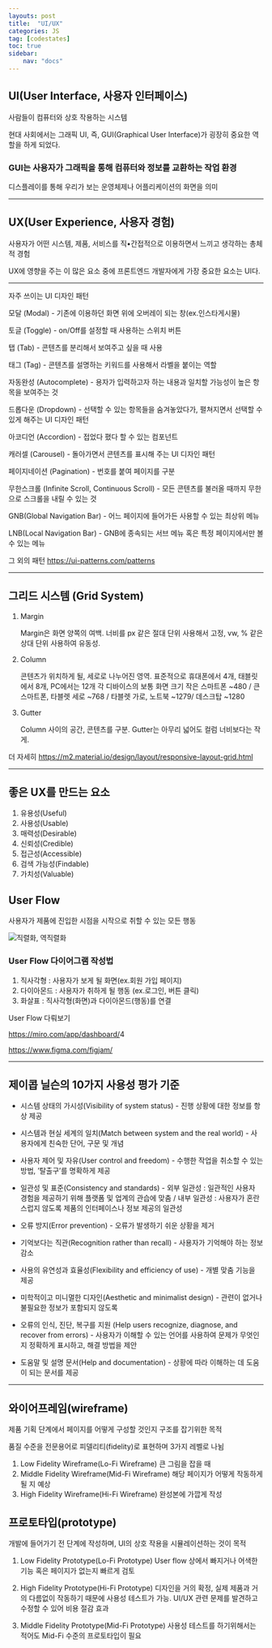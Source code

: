 ```yaml
---
layouts: post
title:  "UI/UX"
categories: JS
tag: [codestates]
toc: true
sidebar:
    nav: "docs"
---
```


## UI(User Interface, 사용자 인터페이스)

사람들이 컴퓨터와 상호 작용하는 시스템

현대 사회에서는 그래픽 UI, 즉, GUI(Graphical User Interface)가 굉장히 중요한 역할을 하게 되었다.

### GUI는 사용자가 그래픽을 통해 컴퓨터와 정보를 교환하는 작업 환경

디스플레이를 통해 우리가 보는 운영체제나 어플리케이션의 화면을 의미

---

## UX(User Experience, 사용자 경험)

사용자가 어떤 시스템, 제품, 서비스를 직•간접적으로 이용하면서 느끼고 생각하는 총체적 경험

UX에 영향을 주는 이 많은 요소 중에 프론트엔드 개발자에게 가장 중요한 요소는 UI다.

---

자주 쓰이는 UI 디자인 패턴

모달 (Modal) - 기존에 이용하던 화면 위에 오버레이 되는 창(ex.인스타게시물)

토글 (Toggle) - on/Off를 설정할 때 사용하는 스위치 버튼

탭 (Tab) - 콘텐츠를 분리해서 보여주고 싶을 때 사용

태그 (Tag) - 콘텐츠를 설명하는 키워드를 사용해서 라벨을 붙이는 역할

자동완성 (Autocomplete) - 용자가 입력하고자 하는 내용과 일치할 가능성이 높은 항목을 보여주는 것

드롭다운 (Dropdown) - 선택할 수 있는 항목들을 숨겨놓았다가, 펼쳐지면서 선택할 수 있게 해주는 UI 디자인 패턴

아코디언 (Accordion) - 접었다 폈다 할 수 있는 컴포넌트

캐러셀 (Carousel) - 돌아가면서 콘텐츠를 표시해 주는 UI 디자인 패턴

페이지네이션 (Pagination) - 번호를 붙여 페이지를 구분

무한스크롤 (Infinite Scroll, Continuous Scroll) - 모든 콘텐츠를 불러올 때까지 무한으로 스크롤을 내릴 수 있는 것

GNB(Global Navigation Bar) - 어느 페이지에 들어가든 사용할 수 있는 최상위 메뉴

LNB(Local Navigation Bar) - GNB에 종속되는 서브 메뉴 혹은 특정 페이지에서만 볼 수 있는 메뉴

그 외의 패턴 <https://ui-patterns.com/patterns>

---

## 그리드 시스템 (Grid System)

1. Margin

    Margin은 화면 양쪽의 여백. 너비를 px 같은 절대 단위 사용해서 고정, vw, % 같은 상대 단위 사용하여 유동성.

2. Column

    콘텐츠가 위치하게 될, 세로로 나누어진 영역. 표준적으로 휴대폰에서 4개, 태블릿에서 8개, PC에서는 12개 
    각 디바이스의 보통 화면 크기
    작은 스마트폰 ~480 / 큰 스마트폰, 타블렛 세로 ~768 / 타블렛 가로, 노트북 ~1279/ 데스크탑 ~1280

3. Gutter

    Column 사이의 공간, 콘텐츠를 구분.  Gutter는 아무리 넓어도 컬럼 너비보다는 작게.

더 자세히 <https://m2.material.io/design/layout/responsive-layout-grid.html>

---

## 좋은 UX를 만드는 요소

1. 유용성(Useful)
2. 사용성(Usable)
3. 매력성(Desirable)
4. 신뢰성(Credible)
5. 접근성(Accessible)
6. 검색 가능성(Findable)
7. 가치성(Valuable)

## User Flow

사용자가 제품에 진입한 시점을 시작으로 취할 수 있는 모든 행동

<html>
    <img src= "https://s3.ap-northeast-2.amazonaws.com/urclass-images/UT-SlmH5lExZS41OyJwge-1655906050648.png" alt="직렬화, 역직렬화">
</html><br/>

### User Flow 다이어그램 작성법

1. 직사각형 : 사용자가 보게 될 화면(ex.회원 가입 페이지)
2. 다이아몬드 : 사용자가 취하게 될 행동 (ex.로그인, 버튼 클릭)
3. 화살표 : 직사각형(화면)과 다이아몬드(행동)를 연결

User Flow 다뤄보기

<https://miro.com/app/dashboard/>4

<https://www.figma.com/figjam/>

---

## 제이콥 닐슨의 10가지 사용성 평가 기준

- 시스템 상태의 가시성(Visibility of system status) - 진행 상황에 대한 정보를 항상 제공

- 시스템과 현실 세계의 일치(Match between system and the real world) - 사용자에게 친숙한 단어, 구문 및 개념

- 사용자 제어 및 자유(User control and freedom) - 수행한 작업을 취소할 수 있는 방법, ’탈출구’를 명확하게 제공

- 일관성 및 표준(Consistency and standards) - 외부 일관성 : 일관적인 사용자 경험을 제공하기 위해 플랫폼 및 업계의 관습에 맞춤 / 내부 일관성 : 사용자가 혼란스럽지 않도록 제품의 인터페이스나 정보 제공의 일관성

- 오류 방지(Error prevention) - 오류가 발생하기 쉬운 상황을 제거

- 기억보다는 직관(Recognition rather than recall) - 사용자가 기억해야 하는 정보 감소

- 사용의 유연성과 효율성(Flexibility and efficiency of use) - 개별 맞춤 기능을 제공

- 미학적이고 미니멀한 디자인(Aesthetic and minimalist design) - 관련이 없거나 불필요한 정보가 포함되지 않도록

- 오류의 인식, 진단, 복구를 지원 (Help users recognize, diagnose, and recover from errors) - 사용자가 이해할 수 있는 언어를 사용하여 문제가 무엇인지 정확하게 표시하고, 해결 방법을 제안

- 도움말 및 설명 문서(Help and documentation) - 상황에 따라 이해하는 데 도움이 되는 문서를 제공

---

## 와이어프레임(wireframe)

제품 기획 단계에서 페이지를 어떻게 구성할 것인지 구조를 잡기위한 목적

품질 수준을 전문용어로 피델리티(fidelity)로 표현하며 3가지 레벨로 나뉨

1. Low Fidelity Wireframe(Lo-Fi Wireframe)
    큰 그림을 잡을 때
2. Middle Fidelity Wireframe(Mid-Fi Wireframe)
    해당 페이지가 어떻게 작동하게 될 지 예상
3. High Fidelity Wireframe(Hi-Fi Wireframe)
    완성본에 가깝게 작성


## 프로토타입(prototype)

개발에 들어가기 전 단계에 작성하며, UI의 상호 작용을 시뮬레이션하는 것이 목적

1. Low Fidelity Prototype(Lo-Fi Prototype)
    User flow 상에서 빠지거나 어색한 기능 혹은 페이지가 없는지 빠르게 검토

2. High Fidelity Prototype(Hi-Fi Prototype)
    디자인을 거의 확정, 실제 제품과 거의 다름없이 작동하기 때문에 사용성 테스트가 가능. UI/UX 관련 문제를 발견하고 수정할 수 있어 비용 절감 효과

3. Middle Fidelity Prototype(Mid-Fi Prototype)
    사용성 테스트를 하기위해서는 적어도 Mid-Fi 수준의 프로토타입이 필요